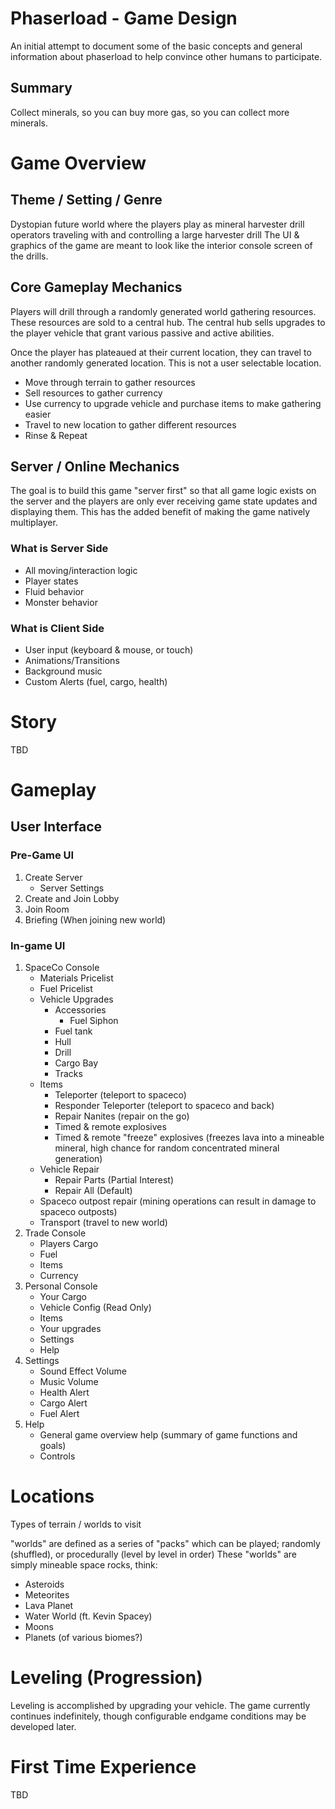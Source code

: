 # Phaserload - Game Design

An initial attempt to document some of the basic concepts and general information about phaserload to help convince other humans to participate.

## Summary

Collect minerals, so you can buy more gas, so you can collect more minerals.

# Game Overview

## Theme / Setting / Genre

Dystopian future world where the players play as mineral harvester drill operators traveling with and controlling a large harvester drill
The UI & graphics of the game are meant to look like the interior console screen of the drills.

## Core Gameplay Mechanics

Players will drill through a randomly generated world gathering resources. These resources are sold to a central hub. The central hub sells upgrades to the player vehicle that grant various passive and active abilities.

Once the player has plateaued at their current location, they can travel to another randomly generated location. This is not a user selectable location.

- Move through terrain to gather resources
- Sell resources to gather currency
- Use currency to upgrade vehicle and purchase items to make gathering easier
- Travel to new location to gather different resources
- Rinse & Repeat

## Server / Online Mechanics

The goal is to build this game "server first" so that all game logic exists on the server and the players are only ever receiving game state updates and displaying them.
This has the added benefit of making the game natively multiplayer.

### What is Server Side

- All moving/interaction logic
- Player states
- Fluid behavior
- Monster behavior

### What is Client Side

- User input (keyboard & mouse, or touch)
- Animations/Transitions
- Background music
- Custom Alerts (fuel, cargo, health)

# Story

TBD

# Gameplay

## User Interface

### Pre-Game UI

1. Create Server
   - Server Settings
1. Create and Join Lobby
1. Join Room
1. Briefing (When joining new world)

### In-game UI

1. SpaceCo Console
   - Materials Pricelist
   - Fuel Pricelist
   - Vehicle Upgrades
     - Accessories
       - Fuel Siphon
     - Fuel tank
     - Hull
     - Drill
     - Cargo Bay
     - Tracks
   - Items
     - Teleporter (teleport to spaceco)
     - Responder Teleporter (teleport to spaceco and back)
     - Repair Nanites (repair on the go)
     - Timed & remote explosives
     - Timed & remote "freeze" explosives (freezes lava into a mineable mineral, high chance for random concentrated mineral generation)
   - Vehicle Repair
     - Repair Parts (Partial Interest)
     - Repair All (Default)
   - Spaceco outpost repair (mining operations can result in damage to spaceco outposts)
   - Transport (travel to new world)
1. Trade Console
   - Players Cargo
   - Fuel
   - Items
   - Currency
1. Personal Console
   - Your Cargo
   - Vehicle Config (Read Only)
   - Items
   - Your upgrades
   - Settings
   - Help
1. Settings
   - Sound Effect Volume
   - Music Volume
   - Health Alert
   - Cargo Alert
   - Fuel Alert
1. Help
   - General game overview help (summary of game functions and goals)
   - Controls

# Locations

Types of terrain / worlds to visit

"worlds" are defined as a series of "packs" which can be played; randomly (shuffled), or procedurally (level by level in order)
These "worlds" are simply mineable space rocks, think:

- Asteroids
- Meteorites
- Lava Planet
- Water World (ft. Kevin Spacey)
- Moons
- Planets (of various biomes?)

# Leveling (Progression)

Leveling is accomplished by upgrading your vehicle.
The game currently continues indefinitely, though configurable endgame conditions may be developed later.

# First Time Experience

TBD
